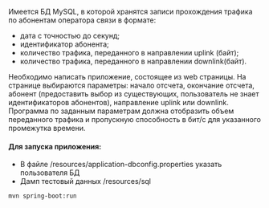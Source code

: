 Имеется БД MySQL, в которой хранятся записи прохождения трафика по абонентам оператора связи в формате:

* дата с точностью до секунд; 
* идентификатор абонента; 
* количество трафика, переданного в направлении uplink (байт);
* количество трафика, переданного в направлении downlink(байт).

Необходимо написать приложение, состоящее из web страницы. На странице выбираются параметры: начало отсчета, окончание отсчета, абонент (предоставить выбор из существующих, пользователь не знает идентификаторов абонентов), направление uplink или downlink. 
Программа по заданным параметрам должна отобразить объем переданного трафика и пропускную способность в бит/с для указанного промежутка времени.


#### Для запуска приложения:
* В файле /resources/application-dbconfig.properties указать пользователя БД
* Дамп тестовый данных /resources/sql 

```bash
mvn spring-boot:run
  ```